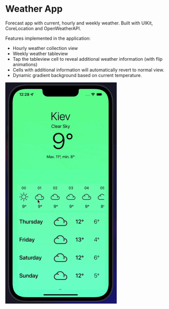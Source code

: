 # Weather App
Forecast app with current, hourly and weekly weather. Built with UIKit, CoreLocation and OpenWeatherAPI.

Features implemented in the application:
* Hourly weather collection view
* Weekly weather tableview
* Tap the tableview cell to reveal additional weather information (with
flip animations)
* Cells with additional information will automatically revert to normal view.
* Dynamic gradient background based on current temperature.

<img src = "demo.gif" width = 350 >
